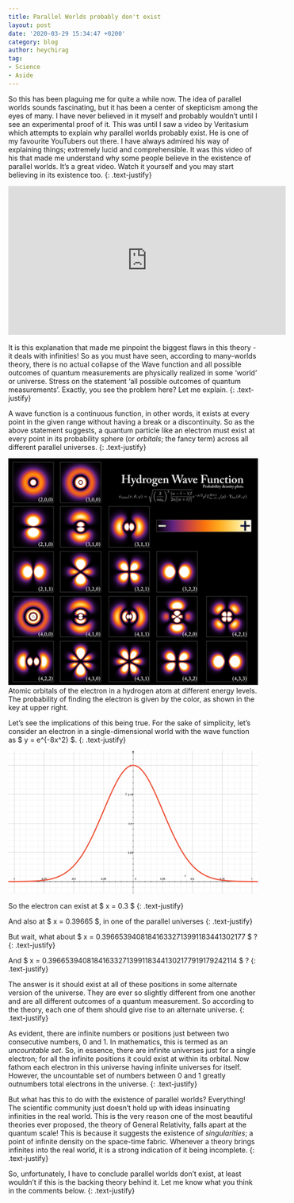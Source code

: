 ```yaml
---
title: Parallel Worlds probably don't exist
layout: post
date: '2020-03-29 15:34:47 +0200'
category: blog
author: heychirag
tag:
- Science
- Aside
---
```


So this has been plaguing me for quite a while now. The idea of parallel worlds sounds fascinating, but it has been a center of skepticism among the eyes of many. I have never believed in it myself and probably wouldn’t until I see an experimental proof of it. This was until I saw a video by Veritasium which attempts to explain why parallel worlds probably exist. He is one of my favourite YouTubers out there. I have always admired his way of explaining things; extremely lucid and comprehensible. It was this video of his that made me understand why some people believe in the existence of parallel worlds. It’s a great video. Watch it yourself and you may start believing in its existence too.
{: .text-justify}

<iframe width="560" height="300" src="https://www.youtube.com/embed/kTXTPe3wahc" frameborder="0" allow="accelerometer; autoplay; encrypted-media; gyroscope; picture-in-picture" allowfullscreen></iframe>

It is this explanation that made me pinpoint the biggest flaws in this theory - it deals with infinities! So as you must have seen, according to many-worlds theory, there is no actual collapse of the Wave function and all possible outcomes of quantum measurements are physically realized in some ‘world’ or universe. Stress on the statement <span class="evidence">‘all possible outcomes of quantum measurements’</span>. Exactly, you see the problem here? Let me explain.
{: .text-justify}

A wave function is a continuous function, in other words, it exists at every point in the given range without having a break or a discontinuity. So as the above statement suggests, a quantum particle like an electron must exist at every point in its probability sphere (or _orbitals_; the fancy term) across all different parallel universes.
{: .text-justify}

<div><img src="/assets/images/Hydrogen_Density_Plots.png" alt="">
<figcaption class="caption">Atomic orbitals of the electron in a hydrogen atom at different energy levels. The probability of finding the electron is given by the color, as shown in the key at upper right.</figcaption></div>

Let’s see the implications of this being true. For the sake of simplicity, let’s consider an electron in a single-dimensional world with the wave function as $ y = e^{-8x^2} $.
{: .text-justify}

<img src="/assets/images/e-to-minus-eight-x-square.png" alt="">

So the electron can exist at $ x = 0.3 $
{: .text-justify}

And also at $ x = 0.39665 $, in one of the parallel universes
{: .text-justify}

But wait, what about $ x = 0.396653940818416332713991183441302177 $ ?
{: .text-justify}

And $ x = 0.396653940818416332713991183441302177919179242114 $ ?
{: .text-justify}

The answer is it should exist at all of these positions in some alternate version of the universe. They are ever so slightly different from one another and are all different outcomes of a quantum measurement. So according to the theory, each one of them should give rise to an alternate universe.
{: .text-justify}

As evident, there are infinite numbers or positions just between two consecutive numbers, $0$ and $1$. In mathematics, this is termed as an _uncountable set_. So, in essence, there are infinite universes just for a single electron; for all the infinite positions it could exist at within its orbital. Now fathom each electron in this universe having infinite universes for itself. However, the uncountable set of numbers between $0$ and $1$ greatly outnumbers total electrons in the universe.
{: .text-justify}

But what has this to do with the existence of parallel worlds? Everything! The scientific community just doesn’t hold up with ideas insinuating infinities in the real world. This is the very reason one of the most beautiful theories ever proposed, the theory of General Relativity, falls apart at the quantum scale! This is because it suggests the existence of _singularities_; a point of infinite density on the space-time fabric. Whenever a theory brings infinites into the real world, it is a strong indication of it being incomplete.
{: .text-justify}

So, unfortunately, I have to conclude parallel worlds don’t exist, at least wouldn’t if this is the backing theory behind it. Let me know what you think in the comments below.
{: .text-justify}

<div class="breaker"></div>